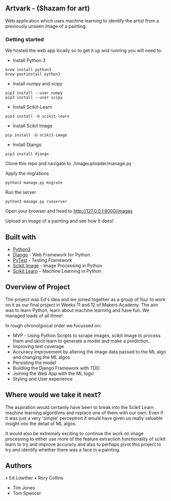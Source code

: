 ## Artvark - (Shazam for art)

Web application which uses machine learning to identify the artist from a previously unseen image of a painting.

### Getting started

We hosted the web app locally so to get it up and running you will need to:

* Install Python 3
```
brew install python3
brew postinstall python3
```
* Install numpy and scipy
```
pip3 install --user numpy
pip3 install --user scipy
```
* Install Scikit-Learn
```
pip3 install -U scikit-learn
```

* Install Scikit Image
```
pip install -U scikit-image
```
* Install Django
```
pip3 install django
```
Clone this repo and navigate to ./imageuploader/manage.py

Apply the migrations

```
python3 manage.py migrate
```
Run the server

```
python3 manage.py runserver
```

Open your browser and head to http://127.0.0.1:8000/images

Upload an image of a painting and see how it does!

## Built with

* [Python3](https://www.python.org/download/releases/3.0/)
* [Django](https://www.djangoproject.com/) - Web Framework for Python
* [PyTest](https://docs.pytest.org/en/latest/) - Testing Framework
* [Scikit Image](http://scikit-image.org/) - Image Processing in Python
* [Scikit Learn](http://scikit-learn.org/stable/) - Machine Learning in Python

## Overview of Project

The project was Ed's idea and we joined together as a group of four to work on it as our final project in Weeks 11 and 12 of Makers Academy. The aim was to learn Python, learn about machine learning and have fun. We managed loads of all three!

In rough chronolgoical order we focussed on:

* MVP - Using Python Scripts to scrape images, scikit image to process them and skicit learn to generate a model and make a prediction.
* Improving test coverage
* Accuracy improvement by altering the image data passed to the ML algo and changing the ML algos
* Persisting the model
* Building the Django Framework with TDD
* Joining the Web App with the ML logic
* Styling and User experience

## Where would we take it next?

The aspiration would certainly have been to break into the Scikit Learn machine learning algorithms and replace one of them with our own.
Even if it was just a very 'simple' perceptron it would have given us really valuable insight into the detail of ML algos.

It would also be extremely exciting to continue the work on image processing to either use more of the feature extraction functionality of scikit learn to try and improve accuracy and also to perhaps pivot this project to try and identify whether there was a face in a painting. 

## Authors

• Ed Lowther
• Rory Collins
* Tim Jones
* Tom Spencer
